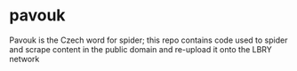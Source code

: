 # pavouk
Pavouk is the Czech word for spider; this repo contains code used to spider and scrape content in the public domain and re-upload it onto the LBRY network
